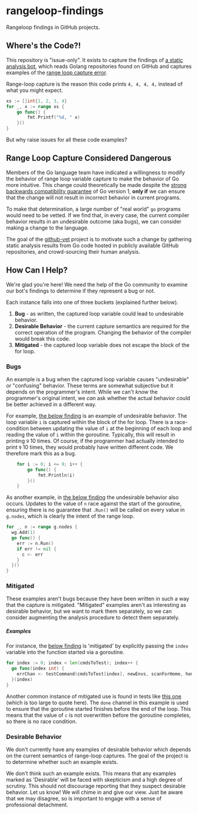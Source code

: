# rangeloop-findings
Rangeloop findings in GitHub projects.

## Where's the Code?!

This repository is "issue-only". It exists to capture the findings of [a static analysis bot](https://github.com/github-vet/vet-bot), which reads Golang repositories found on GitHub and captures examples of the [range loop capture error](https://github.com/golang/go/wiki/CommonMistakes#using-reference-to-loop-iterator-variable).

Range-loop capture is the reason this code prints `4, 4, 4, 4,` instead of what you might expect.

```go
xs := []int{1, 2, 3, 4}
for _, x := range xs {
    go func() {
        fmt.Printf("%d, " x)
    }()
}
```

But why raise issues for all these code examples?

## Range Loop Capture Considered Dangerous

Members of the Go language team have indicated a willingness to modify the behavior of range loop variable capture to make the behavior of Go more intuitive. This change could theoretically be made despite the [strong backwards compatibility guarantee](https://golang.org/doc/go1compat) of Go version 1, **only if** we can ensure that the change will not result in incorrect behavior in current programs.

To make that determination, a large number of "real world" `go` programs would need to be vetted. If we find that, in every case, the current compiler behavior results in an undesirable outcome (aka bugs), we can consider making a change to the language.

The goal of the [github-vet](https://github.com/github-vet) project is to motivate such a change by gathering static analysis results from Go code hosted in publicly available GitHub repositories, and crowd-sourcing their human analysis.

## How Can I Help?

We're glad you're here! We need the help of the Go community to examine our bot's findings to determine if they represent a bug or not.

Each instance falls into one of three buckets (explained further below).
1. **Bug** - as written, the captured loop variable could lead to undesirable behavior.
1. **Desirable Behavior** - the current capture semantics are required for the correct operation of the program. Changing the behavior of the compiler would break this code.
1. **Mitigated** - the captured loop variable does not escape the block of the for loop.

### Bugs

An example is a bug when the captured loop variable causes "undesirable" or "confusing" behavior. These terms are somewhat subjective but it depends on the programmer's intent. While we can't _know_ the programmer's original intent, we _can_ ask whether the actual behavior could be better achieved in a different way.

For example, [the below finding](https://github.com/github-vet/rangeloop-findings/issues/176) is an example of undesirable behavior. The loop variable `i` is captured within the block of the for loop. There is a race-condition between updating the value of `i` at the beginning of each loop and reading the value of `i` within the goroutine. Typically, this will result in printing `9` 10 times. Of course, if the programmer had actually intended to print `9` 10 times, they would probably have written different code. We therefore mark this as a bug.
```go
	for i := 0; i <= 9; i++ {
		go func() {
			fmt.Println(i)
		}()
	}
```

As another example, in [the below finding](https://github.com/github-vet/rangeloop-findings/issues/189) the undesirable behavior also occurs. Updates to the value of `n` race against the start of the goroutine, ensuring there is no guarantee that `.Run()` will be called on every value in `g.nodes`, which is clearly the intent of the range loop.
```go
for _, n := range g.nodes {
  wg.Add(1)
  go func() {
    err := n.Run()
    if err != nil {
      c <- err
    }
  }()
}
```

### Mitigated

These examples aren't bugs because they have been written in such a way that the capture is mitigated. "Mitigated" examples aren't as interesting as desirable behavior, but we want to mark them separately, so we can consider augmenting the analysis procedure to detect them separately.

##### Examples
For instance, the [below finding](https://github.com/github-vet/rangeloop-findings/issues/320) is 'mitigated' by explicitly passing the `index` variable into the function started via a goroutine.
```go
for index := 0; index < len(cmdsToTest); index++ {
  go func(index int) {
    errChan <- testCommand(cmdsToTest[index], newEnvs, scanForHome, home)
  }(index)
}
```
Another common instance of mitigated use is found in tests like [this one](https://github.com/github-vet/rangeloop-findings/issues/316) (which is too large to quote here). The `done` channel in this example is used to ensure that the goroutine started finishes before the end of the loop. This means that the value of `c` is not overwritten before the goroutine completes, so there is no race condition.

### Desirable Behavior

We don't currently have any examples of desirable behavior which depends on the current semantics of range-loop captures. The goal of the project is to determine whether such an example exists.

We don't think such an example exists. This means that any examples marked as 'Desirable' will be faced with skepticism and a high degree of scrutiny. This should not discourage reporting that they suspect desirable behavior. Let us know! We will chime in and give our view. Just be aware that we may disagree, so is important to engage with a sense of professional detachment.
